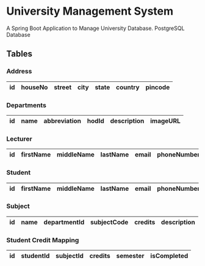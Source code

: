 # University Management System
A Spring Boot Application to Manage University Database.
PostgreSQL Database

## Tables
### Address
| id | houseNo | street | city | state | country | pincode |
|----|---------|--------|------|-------|---------|---------|
### Departments
| id | name | abbreviation | hodId | description | imageURL |
|----|------|--------------|-------|-------------|----------|
### Lecturer
| id | firstName | middleName | lastName | email | phoneNumber | gender | addressId | dateOfBirth | profilePictureURL | employeeId | departmentId |
|----|-----------|------------|----------|-------|-------------|--------|-----------|-------------|-------------------|------------|--------------|
### Student
| id | firstName | middleName | lastName | email | phoneNumber | gender | addressId | dateOfBirth | profilePictureURL | rollNumber | departmentId |
|----|-----------|------------|----------|-------|-------------|--------|-----------|-------------|-------------------|------------|--------------|
### Subject
| id | name | departmentId | subjectCode | credits | description |
|----|------|--------------|-------------|---------|-------------|
### Student Credit Mapping
| id | studentId | subjectId | credits | semester | isCompleted |
|----|-----------|-----------|---------|----------|-------------|